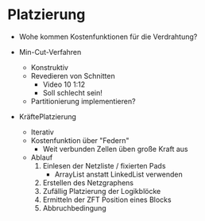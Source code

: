 # Platzierung

* Wohe kommen Kostenfunktionen für die Verdrahtung?

* Min-Cut-Verfahren
    * Konstruktiv
    * Revedieren von Schnitten
        * Video 10 1:12
        * Soll schlecht sein!
    * Partitionierung implementieren?

* KräftePlatzierung
    * Iterativ
    * Kostenfunktion über "Federn"
        * Weit verbunden Zellen üben große Kraft aus
    * Ablauf
        1. Einlesen der Netzliste / fixierten Pads
            * ArrayList anstatt LinkedList verwenden
        2. Erstellen des Netzgraphens
        3. Zufällig Platzierung der Logikblöcke
        4. Ermitteln der ZFT Position eines Blocks
        5. Abbruchbedingung

